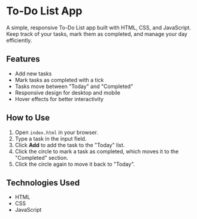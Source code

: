 # To-Do List App

A simple, responsive To-Do List app built with HTML, CSS, and JavaScript.  
Keep track of your tasks, mark them as completed, and manage your day efficiently.

## Features
- Add new tasks
- Mark tasks as completed with a tick
- Tasks move between "Today" and "Completed"
- Responsive design for desktop and mobile
- Hover effects for better interactivity

## How to Use
1. Open `index.html` in your browser.
2. Type a task in the input field.
3. Click **Add** to add the task to the "Today" list.
4. Click the circle to mark a task as completed, which moves it to the "Completed" section.
5. Click the circle again to move it back to "Today".

## Technologies Used
- HTML
- CSS
- JavaScript

